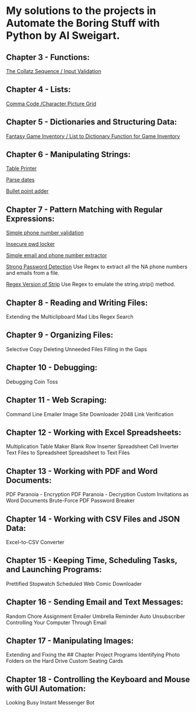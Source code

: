 # My solutions to the projects in Automate the Boring Stuff with Python by Al Sweigart.

## Chapter 3 - Functions:
[The Collatz Sequence / Input Validation](https://github.com/Alvei/Python-examples/blob/master/Automate_boring_stuff/Chapter_3-Functions/Collattz_Sequence.py)

## Chapter 4 - Lists:
[Comma Code /Character Picture Grid](https://github.com/Alvei/Python-examples/blob/master/Automate_boring_stuff/Chapter_4-Lists/comma_grid.py)

## Chapter 5 - Dictionaries and Structuring Data:
[Fantasy Game Inventory / List to Dictionary Function for Game Inventory](https://github.com/Alvei/Python-examples/blob/master/Automate_boring_stuff/Chapter_5-Structuring_Data/inventory.py)

## Chapter 6 - Manipulating Strings:
[Table Printer](https://github.com/Alvei/Python-examples/blob/master/Automate_boring_stuff/Chapter_6-Manipulating_Strings/table_printer.py)

[Parse dates](https://github.com/Alvei/Python-examples/blob/master/Automate_boring_stuff/Chapter_6-Manipulating_Strings/bullet_point_adder.py)

[Bullet point adder](https://github.com/Alvei/Python-examples/blob/master/Automate_boring_stuff/Chapter%206%20-%20Manipulating%20Strings/bullet_point_adder.py)

## Chapter 7 - Pattern Matching with Regular Expressions:
[Simple phone number validation](https://github.com/Alvei/Python-examples/blob/master/Automate_boring_stuff/Chapter_7-Regular_Expressions/isphone_no.py)

[Insecure pwd locker](https://github.com/Alvei/Python-examples/blob/master/Automate_boring_stuff/Chapter_7-Regular_Expressions/pw.py)

[Simple email and phone number extractor](https://github.com/Alvei/Python-examples/blob/master/Automate_boring_stuff/Chapter_7-Regular_Expressions/phone_and_email.py)

[Strong Password Detection](https://github.com/Alvei/Python-examples/blob/master/Automate_boring_stuff/Chapter_7-Regular_Expressions/strong_password.py) Use Regex to extract all the NA phone numbers and emails from a file.

[Regex Version of Strip](https://github.com/Alvei/Python-examples/blob/master/Automate_boring_stuff/Chapter_7-Regular_Expressions/regex_strip.py) Use Regex to emulate the string.strip() method.

## Chapter 8 - Reading and Writing Files:
Extending the Multiclipboard
Mad Libs
Regex Search

## Chapter 9 - Organizing Files:
Selective Copy
Deleting Unneeded Files
Filling in the Gaps

## Chapter 10 - Debugging:
Debugging Coin Toss

## Chapter 11 - Web Scraping:
Command Line Emailer
Image Site Downloader
2048
Link Verification

## Chapter 12 - Working with Excel Spreadsheets:
Multiplication Table Maker
Blank Row Inserter
Spreadsheet Cell Inverter
Text Files to Spreadsheet
Spreadsheet to Text Files

## Chapter 13 - Working with PDF and Word Documents:
PDF Paranoia - Encryption
PDF Paranoia - Decryption
Custom Invitations as Word Documents
Brute-Force PDF Password Breaker

## Chapter 14 - Working with CSV Files and JSON Data:
Excel-to-CSV Converter

## Chapter 15 - Keeping Time, Scheduling Tasks, and Launching Programs:
Prettified Stopwatch
Scheduled Web Comic Downloader

## Chapter 16 - Sending Email and Text Messages:
Random Chore Assignment Emailer
Umbrella Reminder
Auto Unsubscriber
Controlling Your Computer Through Email

## Chapter 17 - Manipulating Images:
Extending and Fixing the ## Chapter Project Programs
Identifying Photo Folders on the Hard Drive
Custom Seating Cards

## Chapter 18 - Controlling the Keyboard and Mouse with GUI Automation:
Looking Busy
Instant Messenger Bot